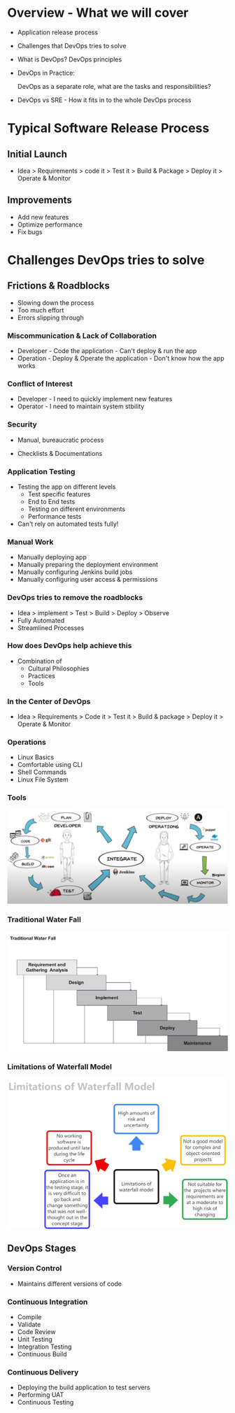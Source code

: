 # Overview - What we will cover

- Application release process

- Challenges that DevOps tries to solve

- What is DevOps? DevOps principles

- DevOps in Practice:

  DevOps as a separate role, what are the tasks and responsibilities?

- DevOps vs SRE - How it fits in to the whole DevOps process

# Typical Software Release Process

## Initial Launch

- Idea > Requirements > code it > Test it > Build & Package > Deploy it > Operate & Monitor

## Improvements

- Add new features
- Optimize performance
- Fix bugs

# Challenges DevOps tries to solve

## Frictions & Roadblocks

- Slowing down the process
- Too much effort
- Errors slipping through

### Miscommunication & Lack of Collaboration 

- Developer - Code the application - Can't deploy & run the app
- Operation - Deploy & Operate the application - Don't know how the app works

### Conflict of Interest

- Developer - I need to quickly implement new features	
- Operator - I need to maintain system stbility

### Security

- Manual, bureaucratic process

- Checklists & Documentations

### Application Testing

- Testing the app on different levels
  - Test specific features
  - End to End tests
  - Testing on different environments
  - Performance tests
- Can't rely on automated tests fully!

### Manual  Work

- Manually deploying app
- Manually preparing the deployment environment
- Manually configuring Jenkins build jobs
- Manually configuring user access & permissions 

### DevOps  tries to remove the roadblocks

- Idea > implement > Test > Build > Deploy > Observe
- Fully Automated
- Streamlined Processes

### How does DevOps help achieve this

- Combination of
  - Cultural Philosophies
  - Practices
  - Tools

### In the Center of DevOps

- Idea > Requirements > Code it > Test it > Build & package > Deploy it > Operate & Monitor

### Operations

- Linux Basics
- Comfortable using CLI
- Shell Commands
- Linux File System

### Tools

![image-20230508100158116](https://raw.githubusercontent.com/MarcLan/pic/main/image-20230508100158116.png)

### Traditional Water Fall

![Traditional  Water Fall](https://raw.githubusercontent.com/MarcLan/pic/main/Traditional%20%20Water%20Fall.png)

### Limitations of  Waterfall  Model

![Limitations of Waterfall Model](https://raw.githubusercontent.com/MarcLan/pic/main/Limitations%20of%20Waterfall%20Model.png)

## DevOps Stages

### Version Control

- Maintains different versions of code

### Continuous  Integration

- Compile
- Validate
- Code Review
- Unit Testing
- Integration Testing
- Continuous Build

### Continuous Delivery

- Deploying the build application to test servers
- Performing UAT
- Continuous Testing